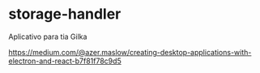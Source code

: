 # storage-handler
Aplicativo para tia Gilka

https://medium.com/@azer.maslow/creating-desktop-applications-with-electron-and-react-b7f81f78c9d5